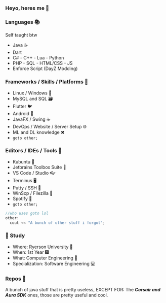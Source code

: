 ### Heyo, heres me 👋

### Languages 📚
Self taught btw
- Java ☕
- Dart
- C# - C++ - Lua - Python
- PHP - SQL - HTML/CSS - JS
- Enforce Script (DayZ Modding)

### Frameworks / Skills / Platforms 🌉
- Linux / Windows 🐧
- MySQL and SQL 🗃
- Flutter 🐦
- Android 📱
- JavaFX / Swing ☕
- DevOps / Website / Server Setup 🌐
- ML and DL knowledge ✖
- `goto other;`

### Editors / IDEs / Tools 🔨
- Kubuntu 🐧
- Jetbrains Toolbox Suite 🧰
- VS Code / Studio 👓
- Terminus 🖥
- Putty / SSH 📂
- WinScp / Filezilla 📁
- Spotify 🎵
- `goto other;`

```cpp
//who uses goto lol
other: 
  cout << "A bunch of other stuff i forgot";
```

### 📗 Study

- Where: Ryerson University 🍁
- When: 1st Year 🎆
- What: Computer Engineering 🔌
- Specialization: Software Engineering 💻

### Repos 📓

A bunch of java stuff that is pretty useless, EXCEPT FOR:
The ***Corsair and Aura SDK*** ones, those are pretty useful and cool.
